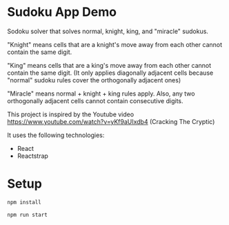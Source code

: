 # Sudoku App Demo

Sodoku solver that solves normal, knight, king, and "miracle" sudokus.

"Knight" means cells that are a knight's move away from each other cannot contain the same digit.

"King" means cells that are a king's move away from each other cannot contain the same digit. 
(It only applies diagonally adjacent cells because "normal" sudoku rules cover the orthogonally adjacent ones)

"Miracle" means normal + knight + king rules apply. 
Also, any two orthogonally adjacent cells cannot contain consecutive digits.

This project is inspired by the Youtube video https://www.youtube.com/watch?v=yKf9aUIxdb4 (Cracking The Cryptic)

It uses the following technologies:

- React
- Reactstrap

# Setup

```sh
npm install

npm run start
```